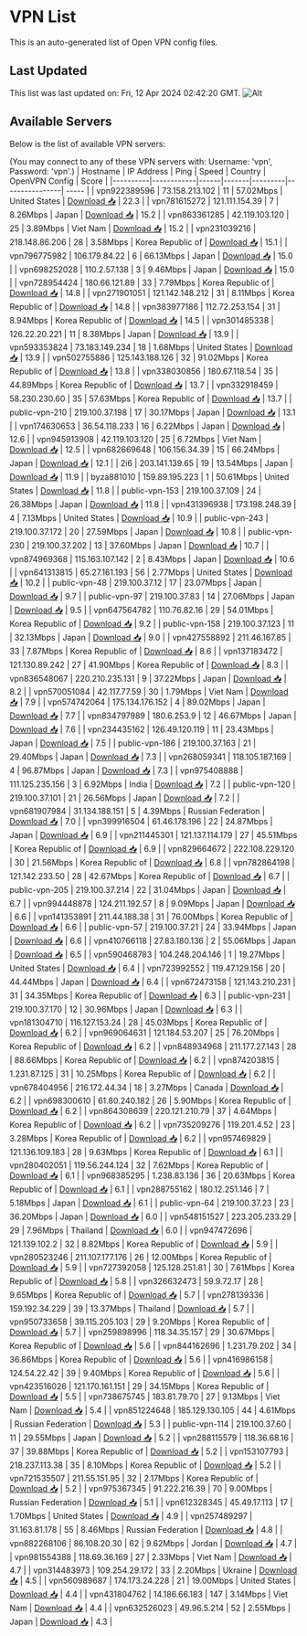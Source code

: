 # VPN List

This is an auto-generated list of Open VPN config files.

## Last Updated

This list was last updated on: Fri, 12 Apr 2024 02:42:20 GMT.
![Alt](https://repobeats.axiom.co/api/embed/186b98318ef1479477931607c1ad7d823f12451f.svg "Repobeats analytics image")

## Available Servers

Below is the list of available VPN servers:

(You may connect to any of these VPN servers with: Username: 'vpn', Password: 'vpn'.)
| Hostname | IP Address | Ping | Speed | Country | OpenVPN Config | Score |
|----------|------------|------|-------|---------|----------------| ----- |
| vpn922389596 | 73.158.213.102 | 11 | 57.02Mbps | United States | [Download 📥](./configs/server_0_US.ovpn) | 22.3 |
| vpn781615272 | 121.111.154.39 | 7 | 8.26Mbps | Japan | [Download 📥](./configs/server_1_JP.ovpn) | 15.2 |
| vpn863361285 | 42.119.103.120 | 25 | 3.89Mbps | Viet Nam | [Download 📥](./configs/server_2_VN.ovpn) | 15.2 |
| vpn231039216 | 218.148.86.206 | 28 | 3.58Mbps | Korea Republic of | [Download 📥](./configs/server_3_KR.ovpn) | 15.1 |
| vpn796775982 | 106.179.84.22 | 6 | 66.13Mbps | Japan | [Download 📥](./configs/server_4_JP.ovpn) | 15.0 |
| vpn698252028 | 110.2.57.138 | 3 | 9.46Mbps | Japan | [Download 📥](./configs/server_5_JP.ovpn) | 15.0 |
| vpn728954424 | 180.66.121.89 | 33 | 7.79Mbps | Korea Republic of | [Download 📥](./configs/server_6_KR.ovpn) | 14.8 |
| vpn271901051 | 121.142.148.212 | 31 | 8.11Mbps | Korea Republic of | [Download 📥](./configs/server_7_KR.ovpn) | 14.8 |
| vpn383977186 | 112.72.253.154 | 31 | 8.94Mbps | Korea Republic of | [Download 📥](./configs/server_8_KR.ovpn) | 14.5 |
| vpn301485338 | 126.22.20.221 | 11 | 8.38Mbps | Japan | [Download 📥](./configs/server_9_JP.ovpn) | 13.9 |
| vpn593353824 | 73.183.149.234 | 18 | 1.68Mbps | United States | [Download 📥](./configs/server_10_US.ovpn) | 13.9 |
| vpn502755886 | 125.143.188.126 | 32 | 91.02Mbps | Korea Republic of | [Download 📥](./configs/server_11_KR.ovpn) | 13.8 |
| vpn338030856 | 180.67.118.54 | 35 | 44.89Mbps | Korea Republic of | [Download 📥](./configs/server_12_KR.ovpn) | 13.7 |
| vpn332918459 | 58.230.230.60 | 35 | 57.63Mbps | Korea Republic of | [Download 📥](./configs/server_13_KR.ovpn) | 13.7 |
| public-vpn-210 | 219.100.37.198 | 17 | 30.17Mbps | Japan | [Download 📥](./configs/server_14_JP.ovpn) | 13.1 |
| vpn174630653 | 36.54.118.233 | 16 | 6.22Mbps | Japan | [Download 📥](./configs/server_15_JP.ovpn) | 12.6 |
| vpn945913908 | 42.119.103.120 | 25 | 6.72Mbps | Viet Nam | [Download 📥](./configs/server_16_VN.ovpn) | 12.5 |
| vpn682669648 | 106.156.34.39 | 15 | 66.24Mbps | Japan | [Download 📥](./configs/server_17_JP.ovpn) | 12.1 |
| 2i6 | 203.141.139.65 | 19 | 13.54Mbps | Japan | [Download 📥](./configs/server_18_JP.ovpn) | 11.9 |
| byza881010 | 159.89.195.223 | 1 | 50.61Mbps | United States | [Download 📥](./configs/server_19_US.ovpn) | 11.8 |
| public-vpn-153 | 219.100.37.109 | 24 | 26.38Mbps | Japan | [Download 📥](./configs/server_20_JP.ovpn) | 11.8 |
| vpn431396938 | 173.198.248.39 | 4 | 7.13Mbps | United States | [Download 📥](./configs/server_21_US.ovpn) | 10.9 |
| public-vpn-243 | 219.100.37.172 | 20 | 27.59Mbps | Japan | [Download 📥](./configs/server_22_JP.ovpn) | 10.8 |
| public-vpn-230 | 219.100.37.202 | 13 | 37.60Mbps | Japan | [Download 📥](./configs/server_23_JP.ovpn) | 10.7 |
| vpn874969368 | 115.163.107.142 | 2 | 8.43Mbps | Japan | [Download 📥](./configs/server_24_JP.ovpn) | 10.6 |
| vpn641313815 | 65.27.161.193 | 56 | 2.77Mbps | United States | [Download 📥](./configs/server_25_US.ovpn) | 10.2 |
| public-vpn-48 | 219.100.37.12 | 17 | 23.07Mbps | Japan | [Download 📥](./configs/server_26_JP.ovpn) | 9.7 |
| public-vpn-97 | 219.100.37.83 | 14 | 27.06Mbps | Japan | [Download 📥](./configs/server_27_JP.ovpn) | 9.5 |
| vpn647564782 | 110.76.82.16 | 29 | 54.01Mbps | Korea Republic of | [Download 📥](./configs/server_28_KR.ovpn) | 9.2 |
| public-vpn-158 | 219.100.37.123 | 11 | 32.13Mbps | Japan | [Download 📥](./configs/server_29_JP.ovpn) | 9.0 |
| vpn427558892 | 211.46.167.85 | 33 | 7.87Mbps | Korea Republic of | [Download 📥](./configs/server_30_KR.ovpn) | 8.6 |
| vpn137183472 | 121.130.89.242 | 27 | 41.90Mbps | Korea Republic of | [Download 📥](./configs/server_31_KR.ovpn) | 8.3 |
| vpn836548067 | 220.210.235.131 | 9 | 37.22Mbps | Japan | [Download 📥](./configs/server_32_JP.ovpn) | 8.2 |
| vpn570051084 | 42.117.77.59 | 30 | 1.79Mbps | Viet Nam | [Download 📥](./configs/server_33_VN.ovpn) | 7.9 |
| vpn574742064 | 175.134.176.152 | 4 | 89.02Mbps | Japan | [Download 📥](./configs/server_34_JP.ovpn) | 7.7 |
| vpn834797989 | 180.6.253.9 | 12 | 46.67Mbps | Japan | [Download 📥](./configs/server_35_JP.ovpn) | 7.6 |
| vpn234435162 | 126.49.120.119 | 11 | 23.43Mbps | Japan | [Download 📥](./configs/server_36_JP.ovpn) | 7.5 |
| public-vpn-186 | 219.100.37.163 | 21 | 29.40Mbps | Japan | [Download 📥](./configs/server_37_JP.ovpn) | 7.3 |
| vpn268059341 | 118.105.187.169 | 4 | 96.87Mbps | Japan | [Download 📥](./configs/server_38_JP.ovpn) | 7.3 |
| vpn975408888 | 111.125.235.156 | 3 | 6.92Mbps | India | [Download 📥](./configs/server_39_IN.ovpn) | 7.2 |
| public-vpn-120 | 219.100.37.101 | 21 | 26.56Mbps | Japan | [Download 📥](./configs/server_40_JP.ovpn) | 7.2 |
| vpn681907984 | 31.134.188.151 | 5 | 4.39Mbps | Russian Federation | [Download 📥](./configs/server_41_RU.ovpn) | 7.0 |
| vpn399916504 | 61.46.178.196 | 22 | 24.87Mbps | Japan | [Download 📥](./configs/server_42_JP.ovpn) | 6.9 |
| vpn211445301 | 121.137.114.179 | 27 | 45.51Mbps | Korea Republic of | [Download 📥](./configs/server_43_KR.ovpn) | 6.9 |
| vpn829664672 | 222.108.229.120 | 30 | 21.56Mbps | Korea Republic of | [Download 📥](./configs/server_44_KR.ovpn) | 6.8 |
| vpn782864198 | 121.142.233.50 | 28 | 42.67Mbps | Korea Republic of | [Download 📥](./configs/server_45_KR.ovpn) | 6.7 |
| public-vpn-205 | 219.100.37.214 | 22 | 31.04Mbps | Japan | [Download 📥](./configs/server_46_JP.ovpn) | 6.7 |
| vpn994448878 | 124.211.192.57 | 8 | 9.09Mbps | Japan | [Download 📥](./configs/server_47_JP.ovpn) | 6.6 |
| vpn141353891 | 211.44.188.38 | 31 | 76.00Mbps | Korea Republic of | [Download 📥](./configs/server_48_KR.ovpn) | 6.6 |
| public-vpn-57 | 219.100.37.21 | 24 | 33.94Mbps | Japan | [Download 📥](./configs/server_49_JP.ovpn) | 6.6 |
| vpn410766118 | 27.83.180.136 | 2 | 55.06Mbps | Japan | [Download 📥](./configs/server_50_JP.ovpn) | 6.5 |
| vpn590468783 | 104.248.204.146 | 1 | 19.27Mbps | United States | [Download 📥](./configs/server_51_US.ovpn) | 6.4 |
| vpn723992552 | 119.47.129.156 | 20 | 44.44Mbps | Japan | [Download 📥](./configs/server_52_JP.ovpn) | 6.4 |
| vpn672473158 | 121.143.210.231 | 31 | 34.35Mbps | Korea Republic of | [Download 📥](./configs/server_53_KR.ovpn) | 6.3 |
| public-vpn-231 | 219.100.37.170 | 12 | 30.96Mbps | Japan | [Download 📥](./configs/server_54_JP.ovpn) | 6.3 |
| vpn181304710 | 116.127.153.24 | 28 | 45.03Mbps | Korea Republic of | [Download 📥](./configs/server_55_KR.ovpn) | 6.2 |
| vpn969064631 | 121.184.53.207 | 25 | 76.20Mbps | Korea Republic of | [Download 📥](./configs/server_56_KR.ovpn) | 6.2 |
| vpn848934968 | 211.177.27.143 | 28 | 88.66Mbps | Korea Republic of | [Download 📥](./configs/server_57_KR.ovpn) | 6.2 |
| vpn874203815 | 1.231.87.125 | 31 | 10.25Mbps | Korea Republic of | [Download 📥](./configs/server_58_KR.ovpn) | 6.2 |
| vpn678404956 | 216.172.44.34 | 18 | 3.27Mbps | Canada | [Download 📥](./configs/server_59_CA.ovpn) | 6.2 |
| vpn698300610 | 61.80.240.182 | 26 | 5.90Mbps | Korea Republic of | [Download 📥](./configs/server_60_KR.ovpn) | 6.2 |
| vpn864308639 | 220.121.210.79 | 37 | 4.64Mbps | Korea Republic of | [Download 📥](./configs/server_61_KR.ovpn) | 6.2 |
| vpn735209276 | 119.201.4.52 | 23 | 3.28Mbps | Korea Republic of | [Download 📥](./configs/server_62_KR.ovpn) | 6.2 |
| vpn957469829 | 121.136.109.183 | 28 | 9.63Mbps | Korea Republic of | [Download 📥](./configs/server_63_KR.ovpn) | 6.1 |
| vpn280402051 | 119.56.244.124 | 32 | 7.62Mbps | Korea Republic of | [Download 📥](./configs/server_64_KR.ovpn) | 6.1 |
| vpn968385295 | 1.238.83.136 | 36 | 20.63Mbps | Korea Republic of | [Download 📥](./configs/server_65_KR.ovpn) | 6.1 |
| vpn288755162 | 180.12.251.146 | 7 | 5.18Mbps | Japan | [Download 📥](./configs/server_66_JP.ovpn) | 6.1 |
| public-vpn-64 | 219.100.37.23 | 23 | 36.20Mbps | Japan | [Download 📥](./configs/server_67_JP.ovpn) | 6.0 |
| vpn548151527 | 223.205.233.29 | 29 | 7.96Mbps | Thailand | [Download 📥](./configs/server_68_TH.ovpn) | 6.0 |
| vpn947472696 | 121.139.102.2 | 32 | 8.82Mbps | Korea Republic of | [Download 📥](./configs/server_69_KR.ovpn) | 5.9 |
| vpn280523246 | 211.107.177.176 | 26 | 12.00Mbps | Korea Republic of | [Download 📥](./configs/server_70_KR.ovpn) | 5.9 |
| vpn727392058 | 125.128.251.81 | 30 | 7.61Mbps | Korea Republic of | [Download 📥](./configs/server_71_KR.ovpn) | 5.8 |
| vpn326632473 | 59.9.72.17 | 28 | 9.65Mbps | Korea Republic of | [Download 📥](./configs/server_72_KR.ovpn) | 5.7 |
| vpn278139336 | 159.192.34.229 | 39 | 13.37Mbps | Thailand | [Download 📥](./configs/server_73_TH.ovpn) | 5.7 |
| vpn950733658 | 39.115.205.103 | 29 | 9.20Mbps | Korea Republic of | [Download 📥](./configs/server_74_KR.ovpn) | 5.7 |
| vpn259898996 | 118.34.35.157 | 29 | 30.67Mbps | Korea Republic of | [Download 📥](./configs/server_75_KR.ovpn) | 5.6 |
| vpn844162696 | 1.231.79.202 | 34 | 36.86Mbps | Korea Republic of | [Download 📥](./configs/server_76_KR.ovpn) | 5.6 |
| vpn416986158 | 124.54.22.42 | 39 | 9.40Mbps | Korea Republic of | [Download 📥](./configs/server_77_KR.ovpn) | 5.6 |
| vpn423516026 | 121.170.161.151 | 29 | 34.15Mbps | Korea Republic of | [Download 📥](./configs/server_78_KR.ovpn) | 5.5 |
| vpn738675745 | 183.81.79.70 | 27 | 9.13Mbps | Viet Nam | [Download 📥](./configs/server_79_VN.ovpn) | 5.4 |
| vpn851224648 | 185.129.130.105 | 44 | 4.61Mbps | Russian Federation | [Download 📥](./configs/server_80_RU.ovpn) | 5.3 |
| public-vpn-114 | 219.100.37.60 | 11 | 29.55Mbps | Japan | [Download 📥](./configs/server_81_JP.ovpn) | 5.2 |
| vpn288115579 | 118.36.68.16 | 37 | 39.88Mbps | Korea Republic of | [Download 📥](./configs/server_82_KR.ovpn) | 5.2 |
| vpn153107793 | 218.237.113.38 | 35 | 8.10Mbps | Korea Republic of | [Download 📥](./configs/server_83_KR.ovpn) | 5.2 |
| vpn721535507 | 211.55.151.95 | 32 | 2.17Mbps | Korea Republic of | [Download 📥](./configs/server_84_KR.ovpn) | 5.2 |
| vpn975367345 | 91.222.216.39 | 70 | 9.00Mbps | Russian Federation | [Download 📥](./configs/server_85_RU.ovpn) | 5.1 |
| vpn612328345 | 45.49.17.113 | 17 | 1.70Mbps | United States | [Download 📥](./configs/server_86_US.ovpn) | 4.9 |
| vpn257489297 | 31.163.81.178 | 55 | 8.46Mbps | Russian Federation | [Download 📥](./configs/server_87_RU.ovpn) | 4.8 |
| vpn882268106 | 86.108.20.30 | 62 | 9.62Mbps | Jordan | [Download 📥](./configs/server_88_JO.ovpn) | 4.7 |
| vpn981554388 | 118.69.36.169 | 27 | 2.33Mbps | Viet Nam | [Download 📥](./configs/server_89_VN.ovpn) | 4.7 |
| vpn314483973 | 109.254.29.172 | 33 | 2.20Mbps | Ukraine | [Download 📥](./configs/server_90_UA.ovpn) | 4.5 |
| vpn560989687 | 174.173.24.228 | 21 | 19.00Mbps | United States | [Download 📥](./configs/server_91_US.ovpn) | 4.4 |
| vpn431804762 | 14.186.66.183 | 147 | 3.14Mbps | Viet Nam | [Download 📥](./configs/server_92_VN.ovpn) | 4.4 |
| vpn632526023 | 49.96.5.214 | 52 | 2.55Mbps | Japan | [Download 📥](./configs/server_93_JP.ovpn) | 4.3 |
